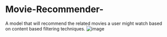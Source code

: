 # Movie-Recommender-
A model that will recommend the related movies a user might watch based on content based filtering techniques. 
![image](https://user-images.githubusercontent.com/54230812/97074789-f4ef4800-1602-11eb-9d76-bcd1ed042f32.png)
